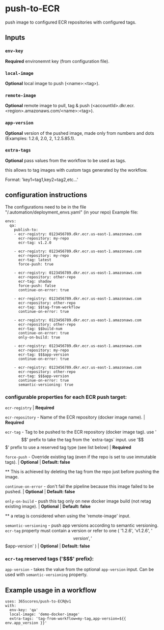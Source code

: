# push-to-ECR
push image to configured ECR repositories with configured tags.

## Inputs

### `env-key`

**Required** environemnt key (from configuration file).

### `local-image`

**Optional** local image to push (\<name\>:\<tag\>).

### `remote-image`

**Optional** remote image to pull, tag & push (\<accountId\>.dkr.ecr.\<region\>.amazonaws.com/\<name\>:\<tag\>).

### `app-version`

**Optional** version of the pushed image, made only from numbers and dots (Examples: 1.2.6, 2.0, 2, 1.2.5.85.1).

### `extra-tags`

**Optional** pass values from the workflow to be used as tags.

this allows to tag images with custom tags generated by the workflow.

Format: 'key1=tag1,key2=tag2,etc...'

## configuration instructions
The configurations need to be in the file "/.automation/deployment_envs.yaml" (in your repo)
Example file:
```
envs:  
  qa:
    publish-to:
    - ecr-registry: 0123456789.dkr.ecr.us-east-1.amazonaws.com
      ecr-repository: my-repo
      ecr-tag: v1.2.0
      
    - ecr-registry: 0123456789.dkr.ecr.us-east-1.amazonaws.com
      ecr-repository: my-repo
      ecr-tag: latest
      force-push: true
      
    - ecr-registry: 0123456789.dkr.ecr.us-east-1.amazonaws.com
      ecr-repository: other-repo
      ecr-tag: shadow
      force-push: false
      continue-on-error: true
      
    - ecr-registry: 0123456789.dkr.ecr.us-east-1.amazonaws.com
      ecr-repository: other-repo
      ecr-tag: $$tag-from-workflow
      continue-on-error: true
      
    - ecr-registry: 0123456789.dkr.ecr.us-east-1.amazonaws.com
      ecr-repository: other-repo
      ecr-tag: $$build-num
      continue-on-error: true
      only-on-build: true
      
    - ecr-registry: 0123456789.dkr.ecr.us-east-1.amazonaws.com
      ecr-repository: my-repo
      ecr-tag: $$$app-version
      continue-on-error: true
      
    - ecr-registry: 0123456789.dkr.ecr.us-east-1.amazonaws.com
      ecr-repository: other-repo
      ecr-tag: $$$app-version
      continue-on-error: true
      semantic-versioning: true
```

### configurable properties for each ECR push target:

`ecr-registry` | **Required**

`ecr-repository` - Name of the ECR repository (docker image name). | **Required**

`ecr-tag` - Tag to be pushed to the ECR repository (docker image tag). use '$$' prefix to take the tag from the `extra-tags` input. use '$$$' prefix to use a reserved tag type (see list below) | **Required**

`force-push` - Override existing tag (even if the repo is set to use immutable tags). | **Optional** | **Default: false**

** This is achieved by deleting the tag from the repo just before pushing the image.

`continue-on-error` - don't fail the pipeline because this image failed to be pushed. | **Optional** | **Default: false**

`only-on-build` - push this tag only on new docker image build (not retag existing image). | **Optional** | **Default: false**

** a retag is considered when using the 'remote-image' input.

`semantic-versioning` - push app versions according to semantic versioning. `ecr-tag` property must contain a version or refer to one (
'1.2.6', 
'v1.2.6', 
'$$version', 
'$$$app-version'
) | **Optional** | **Default: false**

### `ecr-tag` reserved tags ('$$$' prefix):

`app-version` - takes the value from the optional `app-version` input. Can be used with `semantic-versioning` property.

## Example usage in a workflow

```
uses: 365scores/push-to-ECR@v1
with:
  env-key: 'qa'
  local-image: 'demo-docker-image'
  extra-tags: 'tag-from-workflow=my-tag,app-version=${{ env.app_version }}'
```
